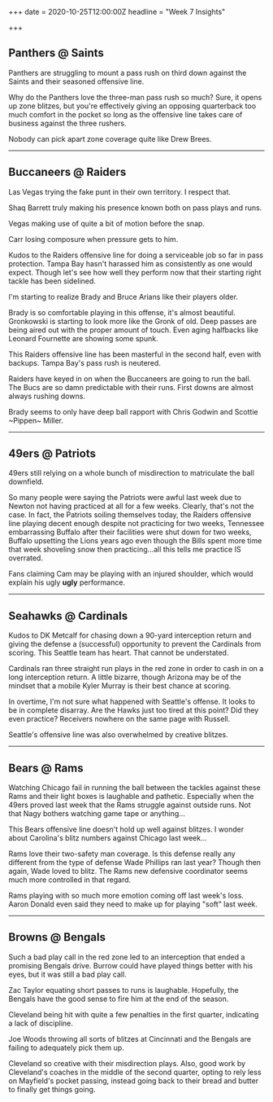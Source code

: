 +++
date = 2020-10-25T12:00:00Z
headline = "Week 7 Insights"

+++
## Panthers @ Saints

Panthers are struggling to mount a pass rush on third down against the Saints and their seasoned offensive line.

Why do the Panthers love the three-man pass rush so much? Sure, it opens up zone blitzes, but you're effectively giving an opposing quarterback too much comfort in the pocket so long as the offensive line takes care of business against the three rushers.

Nobody can pick apart zone coverage quite like Drew Brees.

***

## Buccaneers @ Raiders

Las Vegas trying the fake punt in their own territory. I respect that.

Shaq Barrett truly making his presence known both on pass plays and runs.

Vegas making use of quite a bit of motion before the snap.

Carr losing composure when pressure gets to him.

Kudos to the Raiders offensive line for doing a serviceable job so far in pass protection. Tampa Bay hasn't harassed him as consistently as one would expect. Though let's see how well they perform now that their starting right tackle has been sidelined.

I'm starting to realize Brady and Bruce Arians like their players older.

Brady is so comfortable playing in this offense, it's almost beautiful. Gronkowski is starting to look more like the Gronk of old. Deep passes are being aired out with the proper amount of touch. Even aging halfbacks like Leonard Fournette are showing some spunk.

This Raiders offensive line has been masterful in the second half, even with backups. Tampa Bay's pass rush is neutered.

Raiders have keyed in on when the Buccaneers are going to run the ball. The Bucs are so damn predictable with their runs. First downs are almost always rushing downs.

Brady seems to only have deep ball rapport with Chris Godwin and Scottie \~Pippen\~ Miller.

***

## 49ers @ Patriots

49ers still relying on a whole bunch of misdirection to matriculate the ball downfield.

So many people were saying the Patriots were awful last week due to Newton not having practiced at all for a few weeks. Clearly, that's not the case. In fact, the Patriots soiling themselves today, the Raiders offensive line playing decent enough despite not practicing for two weeks, Tennessee embarrassing Buffalo after their facilities were shut down for two weeks, Buffalo upsetting the Lions years ago even though the Bills spent more time that week shoveling snow then practicing...all this tells me practice IS overrated.

Fans claiming Cam may be playing with an injured shoulder, which would explain his ugly **ugly** performance.

***

## Seahawks @ Cardinals

Kudos to DK Metcalf for chasing down a 90-yard interception return and giving the defense a (successful) opportunity to prevent the Cardinals from scoring. This Seattle team has heart. That cannot be understated.

Cardinals ran three straight run plays in the red zone in order to cash in on a long interception return. A little bizarre, though Arizona may be of the mindset that a mobile Kyler Murray is their best chance at scoring.

In overtime, I'm not sure what happened with Seattle's offense. It looks to be in complete disarray. Are the Hawks just too tired at this point? Did they even practice? Receivers nowhere on the same page with Russell.

Seattle's offensive line was also overwhelmed by creative blitzes.

***

## Bears @ Rams

Watching Chicago fail in running the ball between the tackles against these Rams and their light boxes is laughable and pathetic. Especially when the 49ers proved last week that the Rams struggle against outside runs. Not that Nagy bothers watching game tape or anything...

This Bears offensive line doesn't hold up well against blitzes. I wonder about Carolina's blitz numbers against Chicago last week...

Rams love their two-safety man coverage. Is this defense really any different from the type of defense Wade Phillips ran last year? Though then again, Wade loved to blitz. The Rams new defensive coordinator seems much more controlled in that regard.

Rams playing with so much more emotion coming off last week's loss. Aaron Donald even said they need to make up for playing "soft" last week.

***

## Browns @ Bengals

Such a bad play call in the red zone led to an interception that ended a promising Bengals drive. Burrow could have played things better with his eyes, but it was still a bad play call.

Zac Taylor equating short passes to runs is laughable. Hopefully, the Bengals have the good sense to fire him at the end of the season.

Cleveland being hit with quite a few penalties in the first quarter, indicating a lack of discipline.

Joe Woods throwing all sorts of blitzes at Cincinnati and the Bengals are failing to adequately pick them up.

Cleveland so creative with their misdirection plays. Also, good work by Cleveland's coaches in the middle of the second quarter, opting to rely less on Mayfield's pocket passing, instead going back to their bread and butter to finally get things going.